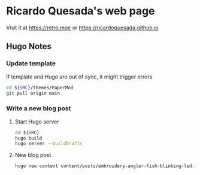 # Ricardo Quesada's web page

Visit it at https://retro.moe or https://ricardoquesada.github.io

## Hugo Notes

### Update template

If template and Hugo are out of sync, it might trigger errors

```sh
cd ${SRC}/themes/PaperMod
git pull origin main
```

### Write a new blog post

1. Start Hugo server

    ```sh
    cd ${SRC}
    hugo build
    hugo server --buildDrafts
    ```

2. New blog post

   ```sh
   hugo new content content/posts/embroidery-angler-fish-blinking-led.md
   ```
